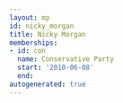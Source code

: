 ```yaml
---
layout: mp
id: nicky_morgan
title: Nicky Morgan
memberships:
- id: con
  name: Conservative Party
  start: '2010-06-08'
  end: 
autogenerated: true
---
```

